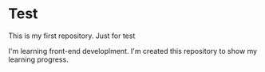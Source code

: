 # Test
This is my first repository. Just for test

I'm learning front-end developlment. I'm created this repository to show my learning progress.
